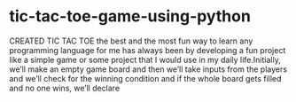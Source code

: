 # tic-tac-toe-game-using-python
CREATED TIC TAC TOE the best and the most fun way to learn any programming language for me has always been by developing a fun project like a simple game or some project that I would use in my daily life.Initially, we’ll make an empty game board and then we’ll take inputs from the players and we’ll check for the winning condition and if the whole board gets filled and no one wins, we’ll declare 
